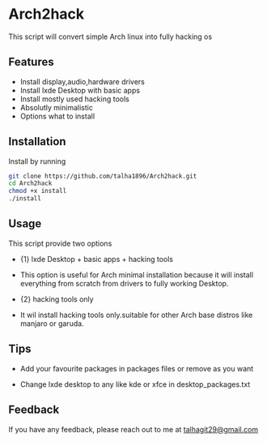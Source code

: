
# Arch2hack

This script will convert simple Arch linux into fully hacking os


## Features

- Install display,audio,hardware drivers
- Install lxde Desktop with basic apps
- Install mostly used hacking tools
- Absolutly minimalistic
- Options what to install 


## Installation

Install by running
```bash
git clone https://github.com/talha1896/Arch2hack.git  
cd Arch2hack
chmod +x install
./install
```
    
## Usage

This script provide two options
- {1} lxde Desktop + basic apps + hacking tools 
- This option is useful for Arch minimal installation because it will install everything from scratch from drivers to fully working Desktop.

- {2} hacking tools only
- It wil install hacking tools only.suitable for other Arch base distros like manjaro or garuda.



## Tips

- Add your favourite packages in packages files or remove as you want

- Change lxde desktop to any like kde or xfce in desktop_packages.txt



## Feedback

If you have any feedback, please reach out to me at talhagit29@gmail.com

